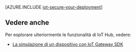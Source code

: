 <properties
 pageTitle="Proteggere la distribuzione IoT | Microsoft Azure"
 description="In questo articolo viene illustrato come proteggere la distribuzione IoT"
 services="iot-hub"
 documentationCenter=""
 authors="YuriDio"
 manager="timlt"
 editor=""/>

<tags
 ms.service="iot-hub"
 ms.devlang="na"
 ms.topic="article"
 ms.tgt_pltfrm="na"
 ms.workload="na"
 ms.date="10/17/2016"
 ms.author="yurid"/>

[AZURE.INCLUDE [iot-secure-your-deployment](../../includes/iot-secure-your-deployment.md)]

## <a name="see-also"></a>Vedere anche

Per esplorare ulteriormente le funzionalità di IoT Hub, vedere:

- [La simulazione di un dispositivo con IoT Gateway SDK][lnk-gateway]

[lnk-gateway]: iot-hub-linux-gateway-sdk-simulated-device.md
